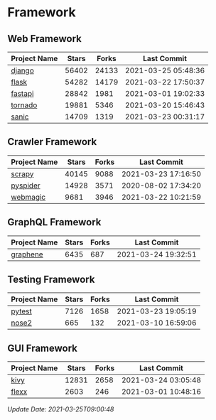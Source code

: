 # Framework

## Web Framework
| Project Name | Stars | Forks | Last Commit |
| ------------ | ----- | ----- | ----------- |
| [django](https://github.com/django/django) | 56402 | 24133 | 2021-03-25 05:48:36 |
| [flask](https://github.com/pallets/flask) | 54282 | 14179 | 2021-03-22 17:50:37 |
| [fastapi](https://github.com/tiangolo/fastapi) | 28842 | 1981 | 2021-03-01 19:02:33 |
| [tornado](https://github.com/tornadoweb/tornado) | 19881 | 5346 | 2021-03-20 15:46:43 |
| [sanic](https://github.com/sanic-org/sanic) | 14709 | 1319 | 2021-03-23 00:31:17 |

## Crawler Framework
| Project Name | Stars | Forks | Last Commit |
| ------------ | ----- | ----- | ----------- |
| [scrapy](https://github.com/scrapy/scrapy) | 40145 | 9088 | 2021-03-23 17:16:50 |
| [pyspider](https://github.com/binux/pyspider) | 14928 | 3571 | 2020-08-02 17:34:20 |
| [webmagic](https://github.com/code4craft/webmagic) | 9681 | 3946 | 2021-03-22 10:21:59 |

## GraphQL Framework
| Project Name | Stars | Forks | Last Commit |
| ------------ | ----- | ----- | ----------- |
| [graphene](https://github.com/graphql-python/graphene) | 6435 | 687 | 2021-03-24 19:32:51 |

## Testing Framework
| Project Name | Stars | Forks | Last Commit |
| ------------ | ----- | ----- | ----------- |
| [pytest](https://github.com/pytest-dev/pytest) | 7126 | 1658 | 2021-03-23 19:05:19 |
| [nose2](https://github.com/nose-devs/nose2) | 665 | 132 | 2021-03-10 16:59:06 |

## GUI Framework
| Project Name | Stars | Forks | Last Commit |
| ------------ | ----- | ----- | ----------- |
| [kivy](https://github.com/kivy/kivy) | 12831 | 2658 | 2021-03-24 03:05:48 |
| [flexx](https://github.com/flexxui/flexx) | 2603 | 246 | 2021-03-01 10:48:16 |

*Update Date: 2021-03-25T09:00:48*
